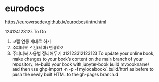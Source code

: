 # eurodocs
https://euroversedev.github.io/eurodocs/intro.html

124124123123
To Do
1. 코랩 연동 제대로 하기
2. 주피터북 스킨(테마) 변경하기
3. 주피터북 사용법 정리해두기
312123312123123
To update your online book, make changes to your book’s content on the main branch of your repository, re-build your book with jupyter-book build mybookname/ and then use ghp-import -n -p -f mylocalbook/_build/html as before to push the newly built HTML to the gh-pages branch.d